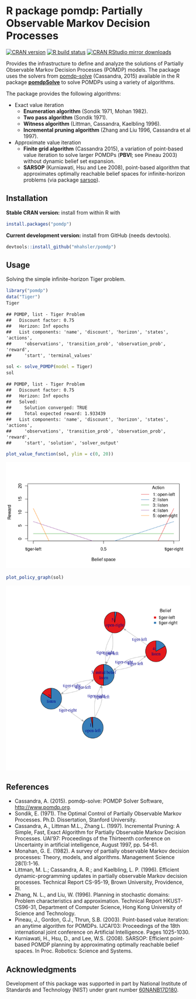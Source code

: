 R package pomdp: Partially Observable Markov Decision Processes
================

[![CRAN
version](https://www.r-pkg.org/badges/version/pomdp)](https://cran.r-project.org/package=pomdp)
[![R build
status](https://github.com/mhahsler/pomdp/workflows/R-CMD-check/badge.svg)](https://github.com/mhahsler/pomdp/actions)
[![CRAN RStudio mirror
downloads](https://cranlogs.r-pkg.org/badges/pomdp)](https://cran.r-project.org/package=pomdp)

Provides the infrastructure to define and analyze the solutions of
Partially Observable Markov Decision Processes (POMDP) models. The
package uses the solvers from [pomdp-solve](http://www.pomdp.org/code/)
(Cassandra, 2015) available in the R package
[**pomdpSolve**](https://github.com/mhahsler/pomdpSolve) to solve POMDPs
using a variety of algorithms.

The package provides the following algorithms:

-   Exact value iteration
    -   **Enumeration algorithm** (Sondik 1971, Mohan 1982).
    -   **Two pass algorithm** (Sondik 1971).
    -   **Witness algorithm** (Littman, Cassandra, Kaelbling 1996).
    -   **Incremental pruning algorithm** (Zhang and Liu 1996, Cassandra
        et al 1997).
-   Approximate value iteration
    -   **Finite grid algorithm** (Cassandra 2015), a variation of
        point-based value iteration to solve larger POMDPs (**PBVI**;
        see Pineau 2003) without dynamic belief set expansion.
    -   **SARSOP** (Kurniawati, Hsu and Lee 2008), point-based algorithm
        that approximates optimally reachable belief spaces for
        infinite-horizon problems (via package
        [sarsop](https://github.com/boettiger-lab/sarsop)).

## Installation

**Stable CRAN version:** install from within R with

``` r
install.packages("pomdp")
```

**Current development version:** install from GitHub (needs devtools).

``` r
devtools::install_github("mhahsler/pomdp")
```

## Usage

Solving the simple infinite-horizon Tiger problem.

``` r
library("pomdp")
data("Tiger")
Tiger
```

    ## POMDP, list - Tiger Problem
    ##   Discount factor: 0.75
    ##   Horizon: Inf epochs
    ##   List components: 'name', 'discount', 'horizon', 'states', 'actions',
    ##     'observations', 'transition_prob', 'observation_prob', 'reward',
    ##     'start', 'terminal_values'

``` r
sol <- solve_POMDP(model = Tiger)
sol
```

    ## POMDP, list - Tiger Problem
    ##   Discount factor: 0.75
    ##   Horizon: Inf epochs
    ##   Solved:
    ##     Solution converged: TRUE
    ##     Total expected reward: 1.933439
    ##   List components: 'name', 'discount', 'horizon', 'states', 'actions',
    ##     'observations', 'transition_prob', 'observation_prob', 'reward',
    ##     'start', 'solution', 'solver_output'

``` r
plot_value_function(sol, ylim = c(0, 20))
```

![](inst/README_files/value_function-1.png)<!-- -->

``` r
plot_policy_graph(sol)
```

![](inst/README_files/policy_graph-1.png)<!-- -->

## References

-   Cassandra, A. (2015). pomdp-solve: POMDP Solver Software,
    <http://www.pomdp.org>.
-   Sondik, E. (1971). The Optimal Control of Partially Observable
    Markov Processes. Ph.D. Dissertation, Stanford University.
-   Cassandra, A., Littman M.L., Zhang L. (1997). Incremental Pruning: A
    Simple, Fast, Exact Algorithm for Partially Observable Markov
    Decision Processes. UAI’97: Proceedings of the Thirteenth conference
    on Uncertainty in artificial intelligence, August 1997, pp. 54-61.
-   Monahan, G. E. (1982). A survey of partially observable Markov
    decision processes: Theory, models, and algorithms. Management
    Science 28(1):1-16.
-   Littman, M. L.; Cassandra, A. R.; and Kaelbling, L. P. (1996).
    Efficient dynamic-programming updates in partially observable Markov
    decision processes. Technical Report CS-95-19, Brown University,
    Providence, RI.
-   Zhang, N. L., and Liu, W. (1996). Planning in stochastic domains:
    Problem characteristics and approximation. Technical Report
    HKUST-CS96-31, Department of Computer Science, Hong Kong University
    of Science and Technology.
-   Pineau, J., Gordon, G.J., Thrun, S.B. (2003). Point-based value
    iteration: an anytime algorithm for POMDPs. IJCAI’03: Proceedings of
    the 18th international joint conference on Artificial Intelligence.
    Pages 1025-1030.
-   Kurniawati, H., Hsu, D., and Lee, W.S. (2008). SARSOP: Efficient
    point-based POMDP planning by approximating optimally reachable
    belief spaces. In Proc. Robotics: Science and Systems.

## Acknowledgments

Development of this package was supported in part by National Institute
of Standards and Technology (NIST) under grant number
[60NANB17D180](https://www.nist.gov/ctl/pscr/safe-net-integrated-connected-vehicle-computing-platform).
